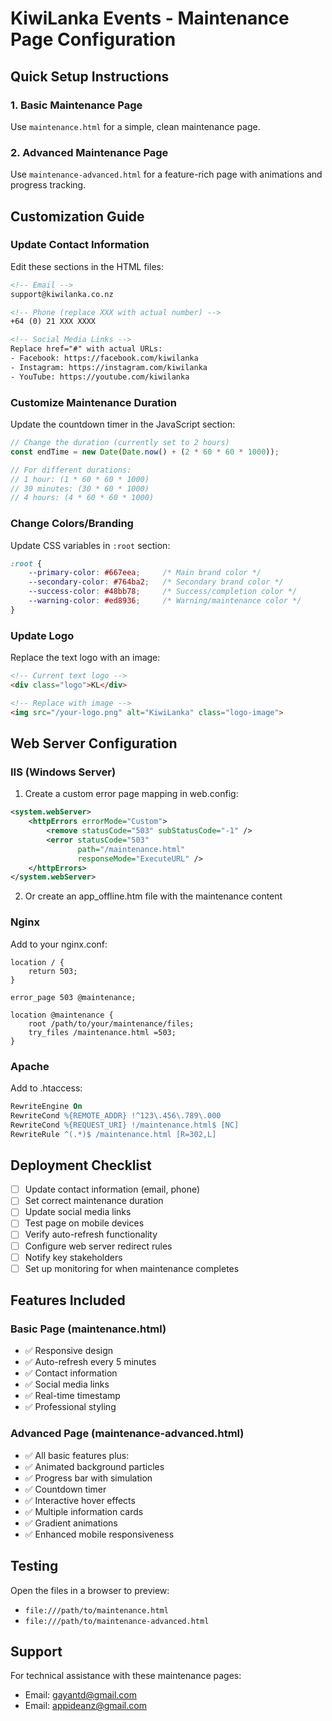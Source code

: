 # KiwiLanka Events - Maintenance Page Configuration

## Quick Setup Instructions

### 1. Basic Maintenance Page
Use `maintenance.html` for a simple, clean maintenance page.

### 2. Advanced Maintenance Page  
Use `maintenance-advanced.html` for a feature-rich page with animations and progress tracking.

## Customization Guide

### Update Contact Information
Edit these sections in the HTML files:

```html
<!-- Email -->
support@kiwilanka.co.nz

<!-- Phone (replace XXX with actual number) -->
+64 (0) 21 XXX XXXX

<!-- Social Media Links -->
Replace href="#" with actual URLs:
- Facebook: https://facebook.com/kiwilanka
- Instagram: https://instagram.com/kiwilanka  
- YouTube: https://youtube.com/kiwilanka
```

### Customize Maintenance Duration
Update the countdown timer in the JavaScript section:

```javascript
// Change the duration (currently set to 2 hours)
const endTime = new Date(Date.now() + (2 * 60 * 60 * 1000));

// For different durations:
// 1 hour: (1 * 60 * 60 * 1000)
// 30 minutes: (30 * 60 * 1000)
// 4 hours: (4 * 60 * 60 * 1000)
```

### Change Colors/Branding
Update CSS variables in `:root` section:

```css
:root {
    --primary-color: #667eea;     /* Main brand color */
    --secondary-color: #764ba2;   /* Secondary brand color */
    --success-color: #48bb78;     /* Success/completion color */
    --warning-color: #ed8936;     /* Warning/maintenance color */
}
```

### Update Logo
Replace the text logo with an image:

```html
<!-- Current text logo -->
<div class="logo">KL</div>

<!-- Replace with image -->
<img src="/your-logo.png" alt="KiwiLanka" class="logo-image">
```

## Web Server Configuration

### IIS (Windows Server)
1. Create a custom error page mapping in web.config:

```xml
<system.webServer>
    <httpErrors errorMode="Custom">
        <remove statusCode="503" subStatusCode="-1" />
        <error statusCode="503" 
               path="/maintenance.html" 
               responseMode="ExecuteURL" />
    </httpErrors>
</system.webServer>
```

2. Or create an app_offline.htm file with the maintenance content

### Nginx
Add to your nginx.conf:

```nginx
location / {
    return 503;
}

error_page 503 @maintenance;

location @maintenance {
    root /path/to/your/maintenance/files;
    try_files /maintenance.html =503;
}
```

### Apache
Add to .htaccess:

```apache
RewriteEngine On
RewriteCond %{REMOTE_ADDR} !^123\.456\.789\.000
RewriteCond %{REQUEST_URI} !/maintenance.html$ [NC]
RewriteRule ^(.*)$ /maintenance.html [R=302,L]
```

## Deployment Checklist

- [ ] Update contact information (email, phone)
- [ ] Set correct maintenance duration
- [ ] Update social media links
- [ ] Test page on mobile devices
- [ ] Verify auto-refresh functionality
- [ ] Configure web server redirect rules
- [ ] Notify key stakeholders
- [ ] Set up monitoring for when maintenance completes

## Features Included

### Basic Page (maintenance.html)
- ✅ Responsive design
- ✅ Auto-refresh every 5 minutes
- ✅ Contact information
- ✅ Social media links
- ✅ Real-time timestamp
- ✅ Professional styling

### Advanced Page (maintenance-advanced.html)
- ✅ All basic features plus:
- ✅ Animated background particles
- ✅ Progress bar with simulation
- ✅ Countdown timer
- ✅ Interactive hover effects
- ✅ Multiple information cards
- ✅ Gradient animations
- ✅ Enhanced mobile responsiveness

## Testing
Open the files in a browser to preview:
- `file:///path/to/maintenance.html`
- `file:///path/to/maintenance-advanced.html`

## Support
For technical assistance with these maintenance pages:
- Email: gayantd@gmail.com
- Email: appideanz@gmail.com
